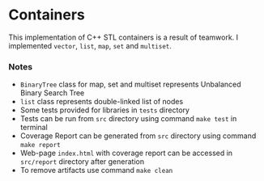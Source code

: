 # Containers
This implementation of C++ STL containers is a result of teamwork. I implemented `vector`, `list`, `map`, `set` and `multiset`.

### Notes
- `BinaryTree` class for map, set and multiset represents Unbalanced Binary Search Tree
- `list` class represents double-linked list of nodes
- Some tests provided for libraries in `tests` directory
- Tests can be run from `src` directory using command `make test` in terminal
- Coverage Report can be generated from `src` directory using command `make report`
- Web-page `index.html` with coverage report can be accessed in `src/report` directory after generation
- To remove artifacts use command `make clean`
